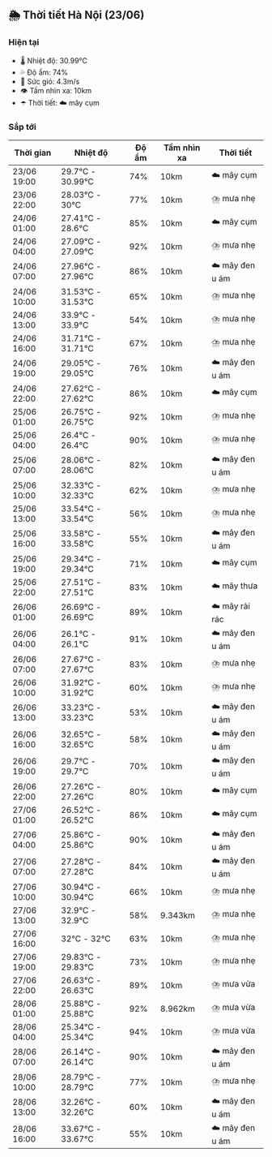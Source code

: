 ## 🌦️ Thời tiết Hà Nội (23/06)

### Hiện tại

- 🌡️ Nhiệt độ: 30.99℃
- 💦 Độ ẩm: 74%
- 💨 Sức gió: 4.3m/s
- 👁️ Tầm nhìn xa: 10km
- ☂️ Thời tiết: ☁️ mây cụm

### Sắp tới

| Thời gian | Nhiệt độ | Độ ẩm | Tầm nhìn xa | Thời tiết |
| --- | --- | --- | --- | --- |
| 23/06 19:00 | 29.7℃ - 30.99℃ | 74% | 10km | ☁️ mây cụm |
| 23/06 22:00 | 28.03℃ - 30℃ | 77% | 10km | ⛈️ mưa nhẹ |
| 24/06 01:00 | 27.41℃ - 28.6℃ | 85% | 10km | ☁️ mây cụm |
| 24/06 04:00 | 27.09℃ - 27.09℃ | 92% | 10km | ⛈️ mưa nhẹ |
| 24/06 07:00 | 27.96℃ - 27.96℃ | 86% | 10km | ☁️ mây đen u ám |
| 24/06 10:00 | 31.53℃ - 31.53℃ | 65% | 10km | ⛈️ mưa nhẹ |
| 24/06 13:00 | 33.9℃ - 33.9℃ | 54% | 10km | ⛈️ mưa nhẹ |
| 24/06 16:00 | 31.71℃ - 31.71℃ | 67% | 10km | ⛈️ mưa nhẹ |
| 24/06 19:00 | 29.05℃ - 29.05℃ | 76% | 10km | ☁️ mây đen u ám |
| 24/06 22:00 | 27.62℃ - 27.62℃ | 86% | 10km | ☁️ mây cụm |
| 25/06 01:00 | 26.75℃ - 26.75℃ | 92% | 10km | ⛈️ mưa nhẹ |
| 25/06 04:00 | 26.4℃ - 26.4℃ | 90% | 10km | ⛈️ mưa nhẹ |
| 25/06 07:00 | 28.06℃ - 28.06℃ | 82% | 10km | ☁️ mây đen u ám |
| 25/06 10:00 | 32.33℃ - 32.33℃ | 62% | 10km | ⛈️ mưa nhẹ |
| 25/06 13:00 | 33.54℃ - 33.54℃ | 56% | 10km | ⛈️ mưa nhẹ |
| 25/06 16:00 | 33.58℃ - 33.58℃ | 55% | 10km | ☁️ mây đen u ám |
| 25/06 19:00 | 29.34℃ - 29.34℃ | 71% | 10km | ☁️ mây cụm |
| 25/06 22:00 | 27.51℃ - 27.51℃ | 83% | 10km | ☁️ mây thưa |
| 26/06 01:00 | 26.69℃ - 26.69℃ | 89% | 10km | ☁️ mây rải rác |
| 26/06 04:00 | 26.1℃ - 26.1℃ | 91% | 10km | ☁️ mây đen u ám |
| 26/06 07:00 | 27.67℃ - 27.67℃ | 83% | 10km | ⛈️ mưa nhẹ |
| 26/06 10:00 | 31.92℃ - 31.92℃ | 60% | 10km | ⛈️ mưa nhẹ |
| 26/06 13:00 | 33.23℃ - 33.23℃ | 53% | 10km | ☁️ mây đen u ám |
| 26/06 16:00 | 32.65℃ - 32.65℃ | 58% | 10km | ☁️ mây đen u ám |
| 26/06 19:00 | 29.7℃ - 29.7℃ | 70% | 10km | ☁️ mây đen u ám |
| 26/06 22:00 | 27.26℃ - 27.26℃ | 80% | 10km | ☁️ mây cụm |
| 27/06 01:00 | 26.52℃ - 26.52℃ | 86% | 10km | ☁️ mây cụm |
| 27/06 04:00 | 25.86℃ - 25.86℃ | 90% | 10km | ☁️ mây đen u ám |
| 27/06 07:00 | 27.28℃ - 27.28℃ | 84% | 10km | ☁️ mây đen u ám |
| 27/06 10:00 | 30.94℃ - 30.94℃ | 66% | 10km | ⛈️ mưa nhẹ |
| 27/06 13:00 | 32.9℃ - 32.9℃ | 58% | 9.343km | ⛈️ mưa nhẹ |
| 27/06 16:00 | 32℃ - 32℃ | 63% | 10km | ⛈️ mưa nhẹ |
| 27/06 19:00 | 29.83℃ - 29.83℃ | 73% | 10km | ⛈️ mưa nhẹ |
| 27/06 22:00 | 26.63℃ - 26.63℃ | 89% | 10km | ⛈️ mưa vừa |
| 28/06 01:00 | 25.88℃ - 25.88℃ | 92% | 8.962km | ⛈️ mưa vừa |
| 28/06 04:00 | 25.34℃ - 25.34℃ | 94% | 10km | ⛈️ mưa vừa |
| 28/06 07:00 | 26.14℃ - 26.14℃ | 90% | 10km | ☁️ mây đen u ám |
| 28/06 10:00 | 28.79℃ - 28.79℃ | 77% | 10km | ⛈️ mưa nhẹ |
| 28/06 13:00 | 32.26℃ - 32.26℃ | 60% | 10km | ☁️ mây đen u ám |
| 28/06 16:00 | 33.67℃ - 33.67℃ | 55% | 10km | ☁️ mây đen u ám |
